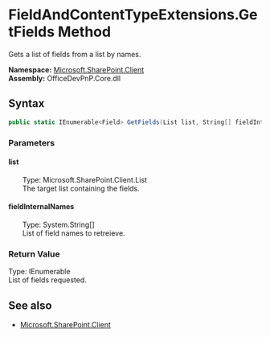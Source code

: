 # FieldAndContentTypeExtensions.GetFields Method  
Gets a list of fields from a list by names.  

**Namespace:** [Microsoft.SharePoint.Client](Microsoft.SharePoint.Client.md)  
**Assembly:** OfficeDevPnP.Core.dll  
## Syntax
```C#
public static IEnumerable<Field> GetFields(List list, String[] fieldInternalNames)
```
### Parameters
#### list  
&emsp;&emsp;Type: Microsoft.SharePoint.Client.List  
&emsp;&emsp;The target list containing the fields.  

#### fieldInternalNames  
&emsp;&emsp;Type: System.String[]  
&emsp;&emsp;List of field names to retreieve.  

### Return Value
Type: IEnumerable<Field>  
List of fields requested.

## See also
- [Microsoft.SharePoint.Client](Microsoft.SharePoint.Client.md)
